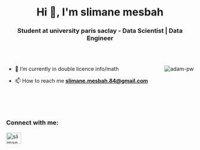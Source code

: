 <h1 align="center">Hi 👋, I'm slimane mesbah</h1>
<h3 align="center">Student at university paris saclay - Data Scientist | Data Engineer</h3>

<br>

<br>

<p><img align="right" src="https://user-images.githubusercontent.com/72779962/196053294-43813887-ceb5-415e-af47-4f3118c419de.png" alt="adam-pw" /></p>


- 🌱 I’m currently in double licence info/math

- 📫 How to reach me **slimane.mesbah.84@gmail.com**

<br>
<br>
<br>


<h3 align="left">Connect with me:</h3>
<p align="left">
  <a href="https://www.linkedin.com/in/slimane-mesbah-cs/" target="blank"><img align="center"
      src="https://user-images.githubusercontent.com/72779962/196053395-c1be3c59-fa9e-454b-ae05-f51be2bac575.png"
      alt="slimane-msb" height="30" width="40" /></a>
  
</p>
